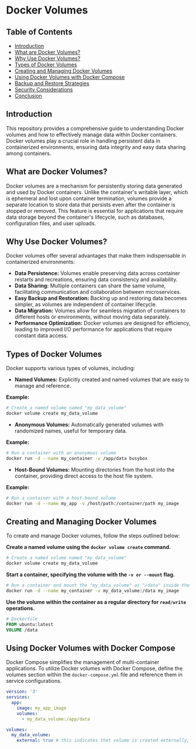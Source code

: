 # Docker Volumes

## Table of Contents
- [Introduction](#introduction)
- [What are Docker Volumes?](#what-are-docker-volumes)
- [Why Use Docker Volumes?](#why-use-docker-volumes)
- [Types of Docker Volumes](#types-of-docker-volumes)
- [Creating and Managing Docker Volumes](#creating-and-managing-docker-volumes)
- [Using Docker Volumes with Docker Compose](#using-docker-volumes-with-docker-compose)
- [Backup and Restore Strategies](#backup-and-restore-strategies)
- [Security Considerations](#security-considerations)
- [Conclusion](#conclusion)

## Introduction
This repository provides a comprehensive guide to understanding Docker volumes and how to effectively manage data within Docker containers. Docker volumes play a crucial role in handling persistent data in containerized environments, ensuring data integrity and easy data sharing among containers.

## What are Docker Volumes?
Docker volumes are a mechanism for persistently storing data generated and used by Docker containers. Unlike the container's writable layer, which is ephemeral and lost upon container termination, volumes provide a separate location to store data that persists even after the container is stopped or removed. This feature is essential for applications that require data storage beyond the container's lifecycle, such as databases, configuration files, and user uploads.

## Why Use Docker Volumes?
Docker volumes offer several advantages that make them indispensable in containerized environments:
- **Data Persistence:** Volumes enable preserving data across container restarts and recreations, ensuring data consistency and availability.
- **Data Sharing:** Multiple containers can share the same volume, facilitating communication and collaboration between microservices.
- **Easy Backup and Restoration:** Backing up and restoring data becomes simpler, as volumes are independent of container lifecycle.
- **Data Migration:** Volumes allow for seamless migration of containers to different hosts or environments, without moving data separately.
- **Performance Optimization:** Docker volumes are designed for efficiency, leading to improved I/O performance for applications that require constant data access.

## Types of Docker Volumes
Docker supports various types of volumes, including:
- **Named Volumes:** Explicitly created and named volumes that are easy to manage and reference.

**Example:**
```bash
# Create a named volume named "my_data_volume"
docker volume create my_data_volume
```
- **Anonymous Volumes:** Automatically generated volumes with randomized names, useful for temporary data.

**Example:**
```bash
# Run a container with an anonymous volume
docker run -d --name my_container -v /app/data busybox
```

- **Host-Bound Volumes:** Mounting directories from the host into the container, providing direct access to the host file system.

**Example:**
```bash
# Run a container with a host-bound volume
docker run -d --name my_app -v /host/path:/container/path my_image
```

## Creating and Managing Docker Volumes

To create and manage Docker volumes, follow the steps outlined below:

**Create a named volume using the `docker volume create` command.**

```bash
# Create a named volume named "my_data_volume"
docker volume create my_data_volume
```

**Start a container, specifying the volume with the `-v or --mount` flag.**

```bash
# Run a container and mount the "my_data_volume" as "/data" inside the container
docker run -d --name my_container -v my_data_volume:/data my_image
```

**Use the volume within the container as a regular directory for `read/write` operations.**
```Dockerfile
# Dockerfile
FROM ubuntu:latest
VOLUME /data
```

## Using Docker Volumes with Docker Compose
Docker Compose simplifies the management of multi-container applications. To utilize Docker volumes with Docker Compose, define the volumes section within the `docker-compose.yml` file and reference them in service configurations.
```yaml
version: '3'
services:
  app:
    image: my_app_image
    volumes:
      - my_data_volume:/app/data

volumes:
  my_data_volume:
    external: true # this indicates that volume is created externally, need not to create it again.
```
